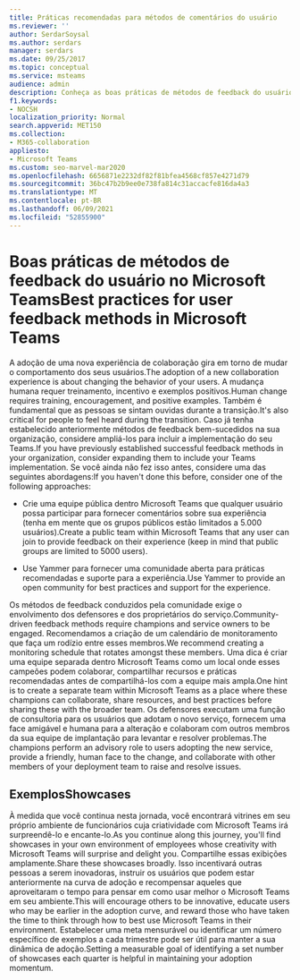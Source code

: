 ```yaml
---
title: Práticas recomendadas para métodos de comentários do usuário
ms.reviewer: ''
author: SerdarSoysal
ms.author: serdars
manager: serdars
ms.date: 09/25/2017
ms.topic: conceptual
ms.service: msteams
audience: admin
description: Conheça as boas práticas de métodos de feedback do usuário no Microsoft Teams para assegurar a melhor experiência possível para a equipe.
f1.keywords:
- NOCSH
localization_priority: Normal
search.appverid: MET150
ms.collection:
- M365-collaboration
appliesto:
- Microsoft Teams
ms.custom: seo-marvel-mar2020
ms.openlocfilehash: 6656871e2232df82f81bfea4568cf857e4271d79
ms.sourcegitcommit: 36bc47b2b9ee0e738fa814c31accacfe816da4a3
ms.translationtype: MT
ms.contentlocale: pt-BR
ms.lasthandoff: 06/09/2021
ms.locfileid: "52855900"
---
```

# <a name="best-practices-for-user-feedback-methods-in-microsoft-teams"></a><span data-ttu-id="3f9d4-103">Boas práticas de métodos de feedback do usuário no Microsoft Teams</span><span class="sxs-lookup"><span data-stu-id="3f9d4-103">Best practices for user feedback methods in Microsoft Teams</span></span>

<span data-ttu-id="3f9d4-104">A adoção de uma nova experiência de colaboração gira em torno de mudar o comportamento dos seus usuários.</span><span class="sxs-lookup"><span data-stu-id="3f9d4-104">The adoption of a new collaboration experience is about changing the behavior of your users.</span></span> <span data-ttu-id="3f9d4-105">A mudança humana requer treinamento, incentivo e exemplos positivos.</span><span class="sxs-lookup"><span data-stu-id="3f9d4-105">Human change requires training, encouragement, and positive examples.</span></span> <span data-ttu-id="3f9d4-106">Também é fundamental que as pessoas se sintam ouvidas durante a transição.</span><span class="sxs-lookup"><span data-stu-id="3f9d4-106">It's also critical for people to feel heard during the transition.</span></span> <span data-ttu-id="3f9d4-107">Caso já tenha estabelecido anteriormente métodos de feedback bem-sucedidos na sua organização, considere ampliá-los para incluir a implementação do seu Teams.</span><span class="sxs-lookup"><span data-stu-id="3f9d4-107">If you have previously established successful feedback methods in your organization, consider expanding them to include your Teams implementation.</span></span> <span data-ttu-id="3f9d4-108">Se você ainda não fez isso antes, considere uma das seguintes abordagens:</span><span class="sxs-lookup"><span data-stu-id="3f9d4-108">If you haven't done this before, consider one of the following approaches:</span></span>

- <span data-ttu-id="3f9d4-109">Crie uma equipe pública dentro Microsoft Teams que qualquer usuário possa participar para fornecer comentários sobre sua experiência (tenha em mente que os grupos públicos estão limitados a 5.000 usuários).</span><span class="sxs-lookup"><span data-stu-id="3f9d4-109">Create a public team within Microsoft Teams that any user can join to provide feedback on their experience (keep in mind that public groups are limited to 5000 users).</span></span>

- <span data-ttu-id="3f9d4-110">Use Yammer para fornecer uma comunidade aberta para práticas recomendadas e suporte para a experiência.</span><span class="sxs-lookup"><span data-stu-id="3f9d4-110">Use Yammer to provide an open community for best practices and support for the experience.</span></span>

<span data-ttu-id="3f9d4-111">Os métodos de feedback conduzidos pela comunidade exige o envolvimento dos defensores e dos proprietários do serviço.</span><span class="sxs-lookup"><span data-stu-id="3f9d4-111">Community-driven feedback methods require champions and service owners to be engaged.</span></span> <span data-ttu-id="3f9d4-112">Recomendamos a criação de um calendário de monitoramento que faça um rodízio entre esses membros.</span><span class="sxs-lookup"><span data-stu-id="3f9d4-112">We recommend creating a monitoring schedule that rotates amongst these members.</span></span> <span data-ttu-id="3f9d4-113">Uma dica é criar uma equipe separada dentro Microsoft Teams como um local onde esses campeões podem colaborar, compartilhar recursos e práticas recomendadas antes de compartilhá-los com a equipe mais ampla.</span><span class="sxs-lookup"><span data-stu-id="3f9d4-113">One hint is to create a separate team within Microsoft Teams as a place where these champions can collaborate, share resources, and best practices before sharing these with the broader team.</span></span> <span data-ttu-id="3f9d4-114">Os defensores executam uma função de consultoria para os usuários que adotam o novo serviço, fornecem uma face amigável e humana para a alteração e colaboram com outros membros da sua equipe de implantação para levantar e resolver problemas.</span><span class="sxs-lookup"><span data-stu-id="3f9d4-114">The champions perform an advisory role to users adopting the new service, provide a friendly, human face to the change, and collaborate with other members of your deployment team to raise and resolve issues.</span></span>

## <a name="showcases"></a><span data-ttu-id="3f9d4-115">Exemplos</span><span class="sxs-lookup"><span data-stu-id="3f9d4-115">Showcases</span></span>

<span data-ttu-id="3f9d4-116">À medida que você continua nesta jornada, você encontrará vitrines em seu próprio ambiente de funcionários cuja criatividade com Microsoft Teams irá surpreendê-lo e encante-lo.</span><span class="sxs-lookup"><span data-stu-id="3f9d4-116">As you continue along this journey, you'll find showcases in your own environment of employees whose creativity with Microsoft Teams will surprise and delight you.</span></span> <span data-ttu-id="3f9d4-117">Compartilhe essas exibições amplamente.</span><span class="sxs-lookup"><span data-stu-id="3f9d4-117">Share these showcases broadly.</span></span> <span data-ttu-id="3f9d4-118">Isso incentivará outras pessoas a serem inovadoras, instruir os usuários que podem estar anteriormente na curva de adoção e recompensar aqueles que aproveitaram o tempo para pensar em como usar melhor o Microsoft Teams em seu ambiente.</span><span class="sxs-lookup"><span data-stu-id="3f9d4-118">This will encourage others to be innovative, educate users who may be earlier in the adoption curve, and reward those who have taken the time to think through how to best use Microsoft Teams in their environment.</span></span> <span data-ttu-id="3f9d4-119">Estabelecer uma meta mensurável ou identificar um número específico de exemplos a cada trimestre pode ser útil para manter a sua dinâmica de adoção.</span><span class="sxs-lookup"><span data-stu-id="3f9d4-119">Setting a measurable goal of identifying a set number of showcases each quarter is helpful in maintaining your adoption momentum.</span></span>
